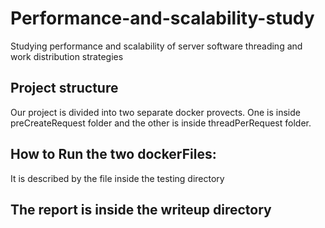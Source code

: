 # Performance-and-scalability-study
Studying performance and scalability of server software threading and work distribution strategies

## Project structure
Our project is divided into two separate docker provects. One is inside preCreateRequest folder and the other is inside threadPerRequest folder.

## How to Run the two dockerFiles:
It is described by the file inside the testing directory

## The report is inside the writeup directory
